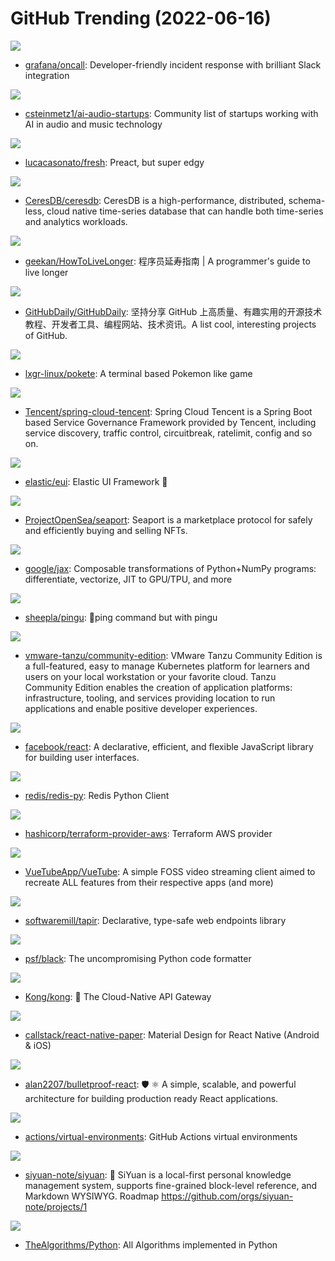 # GitHub Trending (2022-06-16)

![](https://img.shields.io/badge/Python-New%20284-green?style=flat-square&logo=appveyor)
- [grafana/oncall](https://github.com/grafana/oncall): Developer-friendly incident response with brilliant Slack integration

![](https://img.shields.io/badge/none-New%20115-green?style=flat-square&logo=appveyor)
- [csteinmetz1/ai-audio-startups](https://github.com/csteinmetz1/ai-audio-startups): Community list of startups working with AI in audio and music technology

![](https://img.shields.io/badge/TypeScript-New%20259-green?style=flat-square&logo=appveyor)
- [lucacasonato/fresh](https://github.com/lucacasonato/fresh): Preact, but super edgy

![](https://img.shields.io/badge/Rust-New%20164-green?style=flat-square&logo=appveyor)
- [CeresDB/ceresdb](https://github.com/CeresDB/ceresdb): CeresDB is a high-performance, distributed, schema-less, cloud native time-series database that can handle both time-series and analytics workloads.

![](https://img.shields.io/badge/none-New%20227-green?style=flat-square&logo=appveyor)
- [geekan/HowToLiveLonger](https://github.com/geekan/HowToLiveLonger): 程序员延寿指南 | A programmer's guide to live longer

![](https://img.shields.io/badge/none-New%2040-green?style=flat-square&logo=appveyor)
- [GitHubDaily/GitHubDaily](https://github.com/GitHubDaily/GitHubDaily): 坚持分享 GitHub 上高质量、有趣实用的开源技术教程、开发者工具、编程网站、技术资讯。A list cool, interesting projects of GitHub.

![](https://img.shields.io/badge/Python-New%20134-green?style=flat-square&logo=appveyor)
- [lxgr-linux/pokete](https://github.com/lxgr-linux/pokete): A terminal based Pokemon like game

![](https://img.shields.io/badge/Java-New%2025-green?style=flat-square&logo=appveyor)
- [Tencent/spring-cloud-tencent](https://github.com/Tencent/spring-cloud-tencent): Spring Cloud Tencent is a Spring Boot based Service Governance Framework provided by Tencent, including service discovery, traffic control, circuitbreak, ratelimit, config and so on.

![](https://img.shields.io/badge/TypeScript-New%2094-green?style=flat-square&logo=appveyor)
- [elastic/eui](https://github.com/elastic/eui): Elastic UI Framework 🙌

![](https://img.shields.io/badge/Solidity-New%2022-green?style=flat-square&logo=appveyor)
- [ProjectOpenSea/seaport](https://github.com/ProjectOpenSea/seaport): Seaport is a marketplace protocol for safely and efficiently buying and selling NFTs.

![](https://img.shields.io/badge/Python-New%2084-green?style=flat-square&logo=appveyor)
- [google/jax](https://github.com/google/jax): Composable transformations of Python+NumPy programs: differentiate, vectorize, JIT to GPU/TPU, and more

![](https://img.shields.io/badge/Go-New%20309-green?style=flat-square&logo=appveyor)
- [sheepla/pingu](https://github.com/sheepla/pingu): 🐧ping command but with pingu

![](https://img.shields.io/badge/Go-New%207-green?style=flat-square&logo=appveyor)
- [vmware-tanzu/community-edition](https://github.com/vmware-tanzu/community-edition): VMware Tanzu Community Edition is a full-featured, easy to manage Kubernetes platform for learners and users on your local workstation or your favorite cloud. Tanzu Community Edition enables the creation of application platforms: infrastructure, tooling, and services providing location to run applications and enable positive developer experiences.

![](https://img.shields.io/badge/JavaScript-New%2074-green?style=flat-square&logo=appveyor)
- [facebook/react](https://github.com/facebook/react): A declarative, efficient, and flexible JavaScript library for building user interfaces.

![](https://img.shields.io/badge/Python-New%207-green?style=flat-square&logo=appveyor)
- [redis/redis-py](https://github.com/redis/redis-py): Redis Python Client

![](https://img.shields.io/badge/Go-New%208-green?style=flat-square&logo=appveyor)
- [hashicorp/terraform-provider-aws](https://github.com/hashicorp/terraform-provider-aws): Terraform AWS provider

![](https://img.shields.io/badge/Vue-New%2010-green?style=flat-square&logo=appveyor)
- [VueTubeApp/VueTube](https://github.com/VueTubeApp/VueTube): A simple FOSS video streaming client aimed to recreate ALL features from their respective apps (and more)

![](https://img.shields.io/badge/Scala-New%201-green?style=flat-square&logo=appveyor)
- [softwaremill/tapir](https://github.com/softwaremill/tapir): Declarative, type-safe web endpoints library

![](https://img.shields.io/badge/Python-New%2013-green?style=flat-square&logo=appveyor)
- [psf/black](https://github.com/psf/black): The uncompromising Python code formatter

![](https://img.shields.io/badge/Lua-New%2011-green?style=flat-square&logo=appveyor)
- [Kong/kong](https://github.com/Kong/kong): 🦍 The Cloud-Native API Gateway

![](https://img.shields.io/badge/TypeScript-New%2024-green?style=flat-square&logo=appveyor)
- [callstack/react-native-paper](https://github.com/callstack/react-native-paper): Material Design for React Native (Android & iOS)

![](https://img.shields.io/badge/TypeScript-New%20210-green?style=flat-square&logo=appveyor)
- [alan2207/bulletproof-react](https://github.com/alan2207/bulletproof-react): 🛡️ ⚛️ A simple, scalable, and powerful architecture for building production ready React applications.

![](https://img.shields.io/badge/PowerShell-New%2052-green?style=flat-square&logo=appveyor)
- [actions/virtual-environments](https://github.com/actions/virtual-environments): GitHub Actions virtual environments

![](https://img.shields.io/badge/TypeScript-New%2063-green?style=flat-square&logo=appveyor)
- [siyuan-note/siyuan](https://github.com/siyuan-note/siyuan): 📕 SiYuan is a local-first personal knowledge management system, supports fine-grained block-level reference, and Markdown WYSIWYG. Roadmap https://github.com/orgs/siyuan-note/projects/1

![](https://img.shields.io/badge/Python-New%20348-green?style=flat-square&logo=appveyor)
- [TheAlgorithms/Python](https://github.com/TheAlgorithms/Python): All Algorithms implemented in Python

